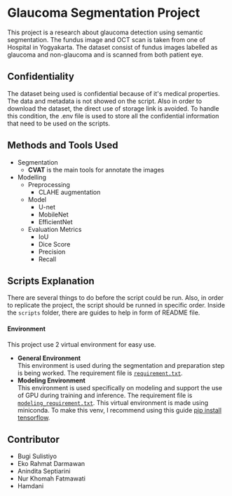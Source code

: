 # Glaucoma Segmentation Project
This project is a research about glaucoma detection using semantic segmentation. The fundus image and OCT scan is taken from one of Hospital in Yogyakarta. The dataset consist of fundus images labelled as glaucoma and non-glaucoma and is scanned from both patient eye.

## Confidentiality
The dataset being used is confidential because of it's medical properties. The data and metadata is not showed on the script. Also in order to download the dataset, the direct use of storage link is avoided. To handle this condition, the .env file is used to store all the confidential information that need to be used on the scripts.

## Methods and Tools Used
- Segmentation
  - **CVAT** is the main tools for annotate the images
- Modelling
  - Preprocessing
    - CLAHE augmentation
  - Model
    - U-net
    - MobileNet
    - EfficientNet
  - Evaluation Metrics
    - IoU
    - Dice Score
    - Precision
    - Recall

## Scripts Explanation
There are several things to do before the script could be run. Also, in order to replicate the project, the script should be runned in specific order. Inside the `scripts` folder, there are guides to help in form of README file.

#### Environment
This project use 2 virtual environment for easy use.
- **General Environment** <br/>
  This environment is used during the segmentation and preparation step is being worked. The requirement file is [`requirement.txt`](https://github.com/Bugi-Sulistiyo/Glaucoma-segmentation/blob/main/requirement.txt).
- **Modeling Environment** <br/>
  This environment is used specifically on modeling and support the use of GPU during training and inference. The requirement file is [`modeling_requirement.txt`](https://github.com/Bugi-Sulistiyo/Glaucoma-segmentation/blob/main/modeling_requirement.txt). This virtual environment is made using miniconda. To make this venv, I recommend using this guide [pip install tensorflow](https://www.tensorflow.org/install/pip#windows-native).

## Contributor
* Bugi Sulistiyo
* Eko Rahmat Darmawan
* Anindita Septiarini
* Nur Khomah Fatmawati
* Hamdani